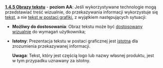 [**1.4.5 Obrazy tekstu**](https://wcag.lepszyweb.pl/#images-of-text) - **poziom AA**: Jeśli wykorzystywane technologie mogą przedstawiać treść wizualnie, do przekazywania informacji wykorzystuje się <a href="#" data-toggle="tooltip" data-original-title="{{site.data.glossary.tekst | strip_html | replace: '*', ''}}">tekst</a>, a nie <a href="#" data-toggle="tooltip" data-original-title="{{site.data.glossary.obraz_tekstu | strip_html | replace: '*', ''}}">tekst w postaci grafiki</a>, z wyjątkiem następujących sytuacji:

- **Możliwy do dostosowania**: Obraz tekstu może być <a href="#" data-toggle="tooltip" data-original-title="{{site.data.glossary.dostosowanie_wygladu | strip_html | replace: '*', ''}}">dostosowany wizualnie</a> do wymagań użytkownika;
- **Istotny**: Prezentacja tekstu w postaci graficznej jest <a href="#" data-toggle="tooltip" data-original-title="{{site.data.glossary.istotny | strip_html | replace: '*', ''}}">istotna</a> dla zrozumienia przekazywanej informacji.

  **Uwaga**: Tekst, który jest częścią logo lub nazwy własnej produktu, jest w tym przypadku uznawany za istotny.
